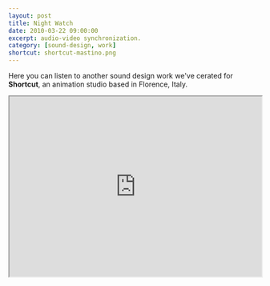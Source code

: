 ```yaml
---
layout: post
title: Night Watch
date: 2010-03-22 09:00:00
excerpt: audio-video synchronization.
category: [sound-design, work]
shortcut: shortcut-mastino.png
---
```


Here you can listen to another sound design work we've cerated for **Shortcut**, an animation studio based in Florence, Italy.

<iframe src="https://www.youtube.com/embed/gyilKHu7l50" width="100%" height="360" allowfullscreen></iframe>
